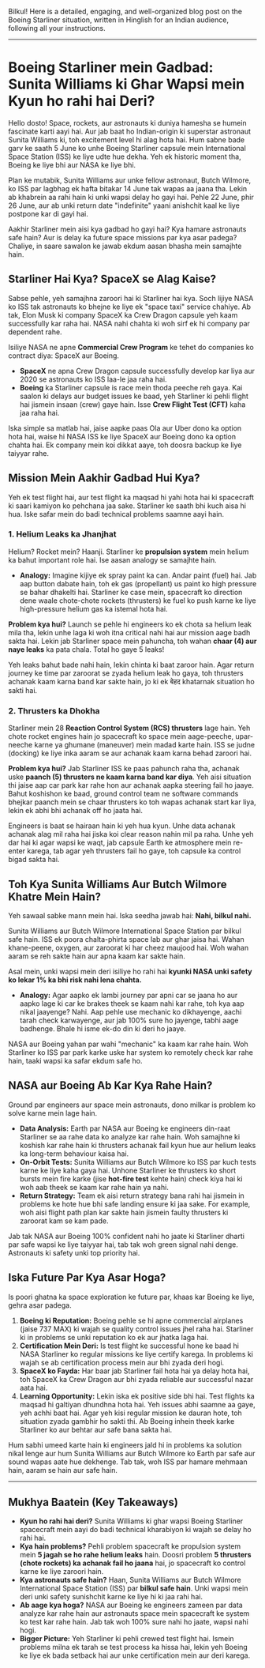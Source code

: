 Bilkul! Here is a detailed, engaging, and well-organized blog post on the Boeing Starliner situation, written in Hinglish for an Indian audience, following all your instructions.

***

# Boeing Starliner mein Gadbad: Sunita Williams ki Ghar Wapsi mein Kyun ho rahi hai Deri?

Hello dosto! Space, rockets, aur astronauts ki duniya hamesha se humein fascinate karti aayi hai. Aur jab baat ho Indian-origin ki superstar astronaut Sunita Williams ki, toh excitement level hi alag hota hai. Hum sabne bade garv ke saath 5 June ko unhe Boeing Starliner capsule mein International Space Station (ISS) ke liye udte hue dekha. Yeh ek historic moment tha, Boeing ke liye bhi aur NASA ke liye bhi.

Plan ke mutabik, Sunita Williams aur unke fellow astronaut, Butch Wilmore, ko ISS par lagbhag ek hafta bitakar 14 June tak wapas aa jaana tha. Lekin ab khabrein aa rahi hain ki unki wapsi delay ho gayi hai. Pehle 22 June, phir 26 June, aur ab unki return date "indefinite" yaani anishchit kaal ke liye postpone kar di gayi hai.

Aakhir Starliner mein aisi kya gadbad ho gayi hai? Kya hamare astronauts safe hain? Aur is delay ka future space missions par kya asar padega? Chaliye, in saare sawalon ke jawab ekdum aasan bhasha mein samajhte hain.

## Starliner Hai Kya? SpaceX se Alag Kaise?

Sabse pehle, yeh samajhna zaroori hai ki Starliner hai kya. Soch lijiye NASA ko ISS tak astronauts ko bhejne ke liye ek "space taxi" service chahiye. Ab tak, Elon Musk ki company SpaceX ka Crew Dragon capsule yeh kaam successfully kar raha hai. NASA nahi chahta ki woh sirf ek hi company par dependent rahe.

Isiliye NASA ne apne **Commercial Crew Program** ke tehet do companies ko contract diya: SpaceX aur Boeing.
- **SpaceX** ne apna Crew Dragon capsule successfully develop kar liya aur 2020 se astronauts ko ISS laa-le jaa raha hai.
- **Boeing** ka Starliner capsule is race mein thoda peeche reh gaya. Kai saalon ki delays aur budget issues ke baad, yeh Starliner ki pehli flight hai jismein insaan (crew) gaye hain. Isse **Crew Flight Test (CFT)** kaha jaa raha hai.

Iska simple sa matlab hai, jaise aapke paas Ola aur Uber dono ka option hota hai, waise hi NASA ISS ke liye SpaceX aur Boeing dono ka option chahta hai. Ek company mein koi dikkat aaye, toh doosra backup ke liye taiyyar rahe.

## Mission Mein Aakhir Gadbad Hui Kya?

Yeh ek test flight hai, aur test flight ka maqsad hi yahi hota hai ki spacecraft ki saari kamiyon ko pehchana jaa sake. Starliner ke saath bhi kuch aisa hi hua. Iske safar mein do badi technical problems saamne aayi hain.

### 1. Helium Leaks ka Jhanjhat

Helium? Rocket mein? Haanji. Starliner ke **propulsion system** mein helium ka bahut important role hai. Ise aasan analogy se samajhte hain.

*   **Analogy:** Imagine kijiye ek spray paint ka can. Andar paint (fuel) hai. Jab aap button dabate hain, toh ek gas (propellant) us paint ko high pressure se bahar dhakelti hai. Starliner ke case mein, spacecraft ko direction dene waale chote-chote rockets (thrusters) ke fuel ko push karne ke liye high-pressure helium gas ka istemal hota hai.

**Problem kya hui?**
Launch se pehle hi engineers ko ek chota sa helium leak mila tha, lekin unhe laga ki woh itna critical nahi hai aur mission aage badh sakta hai. Lekin jab Starliner space mein pahuncha, toh wahan **chaar (4) aur naye leaks** ka pata chala. Total ho gaye 5 leaks!

Yeh leaks bahut bade nahi hain, lekin chinta ki baat zaroor hain. Agar return journey ke time par zaroorat se zyada helium leak ho gaya, toh thrusters achanak kaam karna band kar sakte hain, jo ki ek बेहद khatarnak situation ho sakti hai.

### 2. Thrusters ka Dhokha

Starliner mein 28 **Reaction Control System (RCS) thrusters** lage hain. Yeh chote rocket engines hain jo spacecraft ko space mein aage-peeche, upar-neeche karne ya ghumane (maneuver) mein madad karte hain. ISS se judne (docking) ke liye inka aaram se aur achanak kaam karna behad zaroori hai.

**Problem kya hui?**
Jab Starliner ISS ke paas pahunch raha tha, achanak uske **paanch (5) thrusters ne kaam karna band kar diya**. Yeh aisi situation thi jaise aap car park kar rahe hon aur achanak aapka steering fail ho jaaye. Bahut koshishon ke baad, ground control team ne software commands bhejkar paanch mein se chaar thrusters ko toh wapas achanak start kar liya, lekin ek abhi bhi achanak off ho jaata hai.

Engineers is baat se hairaan hain ki yeh hua kyun. Unhe data achanak achanak alag mil raha hai jiska koi clear reason nahin mil pa raha. Unhe yeh dar hai ki agar wapsi ke waqt, jab capsule Earth ke atmosphere mein re-enter karega, tab agar yeh thrusters fail ho gaye, toh capsule ka control bigad sakta hai.

## Toh Kya Sunita Williams Aur Butch Wilmore Khatre Mein Hain?

Yeh sawaal sabke mann mein hai. Iska seedha jawab hai: **Nahi, bilkul nahi.**

Sunita Williams aur Butch Wilmore International Space Station par bilkul safe hain. ISS ek poora chalta-phirta space lab aur ghar jaisa hai. Wahan khane-peene, oxygen, aur zaroorat ki har cheez maujood hai. Woh wahan aaram se reh sakte hain aur apna kaam kar sakte hain.

Asal mein, unki wapsi mein deri isiliye ho rahi hai **kyunki NASA unki safety ko lekar 1% ka bhi risk nahi lena chahta.**

*   **Analogy:** Agar aapko ek lambi journey par apni car se jaana ho aur aapko lage ki car ke brakes theek se kaam nahi kar rahe, toh kya aap nikal jaayenge? Nahi. Aap pehle use mechanic ko dikhayenge, aachi tarah check karwayenge, aur jab 100% sure ho jayenge, tabhi aage badhenge. Bhale hi isme ek-do din ki deri ho jaaye.

NASA aur Boeing yahan par wahi "mechanic" ka kaam kar rahe hain. Woh Starliner ko ISS par park karke uske har system ko remotely check kar rahe hain, taaki wapsi ka safar ekdum safe ho.

## NASA aur Boeing Ab Kar Kya Rahe Hain?

Ground par engineers aur space mein astronauts, dono milkar is problem ko solve karne mein lage hain.

-   **Data Analysis:** Earth par NASA aur Boeing ke engineers din-raat Starliner se aa rahe data ko analyze kar rahe hain. Woh samajhne ki koshish kar rahe hain ki thrusters achanak fail kyun hue aur helium leaks ka long-term behaviour kaisa hai.
-   **On-Orbit Tests:** Sunita Williams aur Butch Wilmore ko ISS par kuch tests karne ke liye kaha gaya hai. Unhone Starliner ke thrusters ko short bursts mein fire karke (jise **hot-fire test** kehte hain) check kiya hai ki woh aab theek se kaam kar rahe hain ya nahi.
-   **Return Strategy:** Team ek aisi return strategy bana rahi hai jismein in problems ke hote hue bhi safe landing ensure ki jaa sake. For example, woh aisi flight path plan kar sakte hain jismein faulty thrusters ki zaroorat kam se kam pade.

Jab tak NASA aur Boeing 100% confident nahi ho jaate ki Starliner dharti par safe wapsi ke liye taiyyar hai, tab tak woh green signal nahi denge. Astronauts ki safety unki top priority hai.

## Iska Future Par Kya Asar Hoga?

Is poori ghatna ka space exploration ke future par, khaas kar Boeing ke liye, gehra asar padega.

1.  **Boeing ki Reputation:** Boeing pehle se hi apne commercial airplanes (jaise 737 MAX) ki wajah se quality control issues jhel raha hai. Starliner ki in problems se unki reputation ko ek aur jhatka laga hai.
2.  **Certification Mein Deri:** Is test flight ke successful hone ke baad hi NASA Starliner ko regular missions ke liye certify karega. In problems ki wajah se ab certification process mein aur bhi zyada deri hogi.
3.  **SpaceX ko Fayda:** Har baar jab Starliner fail hota hai ya delay hota hai, toh SpaceX ka Crew Dragon aur bhi zyada reliable aur successful nazar aata hai.
4.  **Learning Opportunity:** Lekin iska ek positive side bhi hai. Test flights ka maqsad hi galtiyan dhundhna hota hai. Yeh issues abhi saamne aa gaye, yeh achhi baat hai. Agar yeh kisi regular mission ke dauran hote, toh situation zyada gambhir ho sakti thi. Ab Boeing inhein theek karke Starliner ko aur behtar aur safe bana sakta hai.

Hum sabhi umeed karte hain ki engineers jald hi in problems ka solution nikal lenge aur hum Sunita Williams aur Butch Wilmore ko Earth par safe aur sound wapas aate hue dekhenge. Tab tak, woh ISS par hamare mehmaan hain, aaram se hain aur safe hain.

---

## Mukhya Baatein (Key Takeaways)

-   **Kyun ho rahi hai deri?** Sunita Williams ki ghar wapsi Boeing Starliner spacecraft mein aayi do badi technical kharabiyon ki wajah se delay ho rahi hai.
-   **Kya hain problems?** Pehli problem spacecraft ke propulsion system mein **5 jagah se ho rahe helium leaks** hain. Doosri problem **5 thrusters (chote rockets) ka achanak fail ho jaana** hai, jo spacecraft ko control karne ke liye zaroori hain.
-   **Kya astronauts safe hain?** Haan, Sunita Williams aur Butch Wilmore International Space Station (ISS) par **bilkul safe hain**. Unki wapsi mein deri unki safety sunishchit karne ke liye hi ki jaa rahi hai.
-   **Ab aage kya hoga?** NASA aur Boeing ke engineers zameen par data analyze kar rahe hain aur astronauts space mein spacecraft ke system ko test kar rahe hain. Jab tak woh 100% sure nahi ho jaate, wapsi nahi hogi.
-   **Bigger Picture:** Yeh Starliner ki pehli crewed test flight hai. Ismein problems milna ek tarah se test process ka hissa hai, lekin yeh Boeing ke liye ek bada setback hai aur unke certification mein aur deri karega.